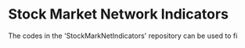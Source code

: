 # Stock Market Network Indicators

The codes in the 'StockMarkNetIndicators' repository can be used to fi